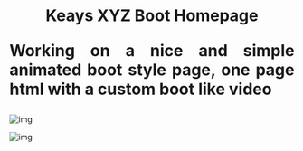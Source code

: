 <h1 align="center"> Keays XYZ Boot Homepage

<p align="justify">Working on a nice and simple animated boot style page, one page html with a custom boot like video
</p>
</h1>

![img]("https://github.com/user-attachments/assets/2e392fbe-d535-49ce-8f8d-a692786e36c3")

![img]("https://github.com/user-attachments/assets/2e392fbe-d535-49ce-8f8d-a692786e36c3")
